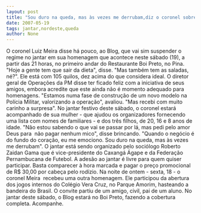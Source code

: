 ```yaml
---
layout: post
title: "Sou duro na queda, mas às vezes me derrubam,diz o coronel sobre o jantar deste sábado"
date: 2007-05-19
tags: jantar,nordeste,queda
author: None
---
```

O coronel Luiz Meira disse h&aacute; pouco, ao Blog, que vai sim suspender o regime no jantar em sua&nbsp;homenagem que acontece neste s&aacute;bado (19), a partir das 21 horas, no primeiro andar do Restaurante Boi Preto, no Pina. &quot;Hoje a gente tem que sair da dieta&quot;, disse. &quot;Mas tamb&eacute;m tem as saladas, n&eacute;?&quot;. Ele est&aacute; com 105 quilos, dez acima do que considera ideal.
O diretor geral de Opera&ccedil;&otilde;es da PM&nbsp;disse ter ficado feliz com a iniciativa de seus amigos, embora acredite que este ainda n&atilde;o &eacute; momento adequado para homenagens. &quot;Estamos numa fase de constru&ccedil;&atilde;o de um novo modelo na Pol&iacute;cia Militar, valorizando a opera&ccedil;&atilde;o&quot;, avaliou. &quot;Mas recebi com muito carinho a surpresa&quot;.
No jantar festivo deste s&aacute;bado, o coronel estar&aacute; acompanhado de sua mulher - que ajudou os organizadores fornecendo uma lista com nomes de familiares - e dos tr&ecirc;s filhos, de 20, 16 e 8 anos de idade.
&quot;N&atilde;o estou sabendo o que vai se passar por l&aacute;, mas pedi pelo amor Deus para &nbsp;n&atilde;o pagar nenhum mico&quot;, disse brincando. &quot;Quando o neg&oacute;cio &eacute; do fundo do cora&ccedil;&atilde;o, eu me emociono. Sou duro na queda, mas &agrave;s vezes me derrubam&quot;.
O jantar est&aacute; sendo organizado pelo soci&oacute;logo Roberto Zaidan Gama que &eacute; vice-presidente do Caxang&aacute; &Aacute;gape e da Federa&ccedil;&atilde;o Pernambucana de Futebol. A ades&atilde;o ao jantar &eacute; livre para quem quiser participar. Basta comparecer &agrave; hora marcada e pagar o pre&ccedil;o promocional de&nbsp;R$ 30,00 por cabe&ccedil;a pelo rod&iacute;zio.
Na noite de ontem - sexta, 18 - o coronel Meira &nbsp;recebeu uma outra homenagem. Ele participou da abertura dos jogos internos do Col&eacute;gio Vera Cruz, no Parque Amorim, hasteando&nbsp;a bandeira do Brasil.&nbsp;O convite partiu de um amigo, civil, pai de um aluno.
No jantar deste s&aacute;bado, o Blog estar&aacute; no&nbsp;Boi Preto, fazendo a cobertura completa. Acompanhe. 